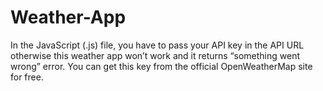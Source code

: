 # Weather-App
In the JavaScript (.js) file, you have to pass your API key in the API URL otherwise this weather app won’t work and it returns “something went wrong” error. 
You can get this key from the official OpenWeatherMap site for free.
